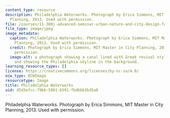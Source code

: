 ```yaml
---
content_type: resource
description: Philadelphia Waterworks. Photograph by Erica Simmons, MIT Master in City
  Planning, 2013. Used with permission.
file: /courses/11-308j-advanced-seminar-urban-nature-and-city-design-fall-2012/d5d3efcc79bb5981b591fbdbbb3b35a0_11-308jf12.jpg
file_type: image/jpeg
image_metadata:
  caption: Philadelphia Waterworks. Photograph by Erica Simmons, MIT Master in City
    Planning, 2013. Used with permission.
  credit: Photograph by Erica Simmons, MIT Master in City Planning, 2013. Used with
    permission.
  image-alt: a photograph showing a canal lined with Greek revival style buildings,
    and showing the Philadelphia skyline in the background.
learning_resource_types: []
license: https://creativecommons.org/licenses/by-nc-sa/4.0/
ocw_type: OCWImage
resourcetype: Image
title: Philadelphia Waterworks
uid: d5d3efcc-79bb-5981-b591-fbdbbb3b35a0
---
```

Philadelphia Waterworks. Photograph by Erica Simmons, MIT Master in City Planning, 2013. Used with permission.